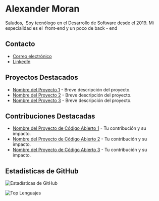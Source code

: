 # Alexander Moran 

Saludos,  Soy tecnólogo en el Desarrollo de Software desde el 2019.
Mi especialidad es el  front-end y un poco de back - end

## Contacto

- [Correo electrónico](alexandervera2112@gmail.com)
- [LinkedIn]([https://www.linkedin.com/in/tu_usuario](https://www.linkedin.com/in/alexander-moran-3b8310191/))


## Proyectos Destacados

- [Nombre del Proyecto 1](enlace_al_repositorio) - Breve descripción del proyecto.
- [Nombre del Proyecto 2](enlace_al_repositorio) - Breve descripción del proyecto.
- [Nombre del Proyecto 3](enlace_al_repositorio) - Breve descripción del proyecto.

## Contribuciones Destacadas

- [Nombre del Proyecto de Código Abierto 1](enlace_al_proyecto) - Tu contribución y su impacto.
- [Nombre del Proyecto de Código Abierto 2](enlace_al_proyecto) - Tu contribución y su impacto.
- [Nombre del Proyecto de Código Abierto 3](enlace_al_proyecto) - Tu contribución y su impacto.

## Estadísticas de GitHub

![Estadísticas de GitHub](https://github-readme-stats.vercel.app/api?username=tu_usuario&show_icons=true&theme=radical)

![Top Lenguajes](https://github-readme-stats.vercel.app/api/top-langs/?username=tu_usuario&layout=compact&theme=radical)


